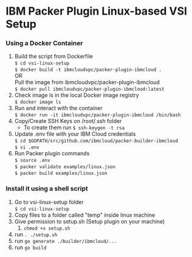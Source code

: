 # IBM Packer Plugin Linux-based VSI Setup

### Using a Docker Container  
1. Build the script from Dockerfile  
    `$ cd vsi-linux-setup`  
    `$ docker build -t ibmcloudvpc/packer-plugin-ibmcloud .`   
   OR  
   Pull the image from ibmcloudvpc/packer-plugin-ibmcloud  
    `$ docker pull ibmcloudvpc/packer-plugin-ibmcloud:latest`  
2. Check image is in the local Docker image registry  
    `$ docker image ls`
3. Run and interact with the container  
    `$ docker run -it ibmcloudvpc/packer-plugin-ibmcloud /bin/bash`    
4. Copy/Create SSH Keys on /root/.ssh folder   
    - To create them run `$ ssh-keygen -t rsa` 
5. Update .env file with your IBM Cloud credentials  
    `$ cd $GOPATH/src/github.com/ibmcloud/packer-builder-ibmcloud`  
    `$ vi .env`      
6. Run Packer plugin commands  
    `$ source .env`  
    `$ packer validate examples/linux.json`  
    `$ packer build examples/linux.json`


### Install it using a shell script  
1. Go to vsi-linux-setup folder  
   `$ cd vsi-linux-setup`
2. Copy files to a folder called "temp" inside linux machine
3. Give permission to setup.sh (Setup plugin on your machine)
   1. `chmod +x setup.sh`
4. run `. ./setup.sh`
5. run `go generate ./builder/ibmcloud/...`
6. run `go build`